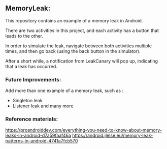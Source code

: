 ## MemoryLeak:

This repository contains an example of a memory leak in Android.

There are two activities in this project, and each activity has a button that
leads to the other.

In order to simulate the leak, navigate between both activities multiple times,
and then go back (using the back button in the simulator).

After a short while, a notification from LeakCanary will pop up, indicating that
a leak has occurred.


### Future Improvements:
Add more than one example of a memory leak, such as :
- Singleton leak
- Listener leak
and many more


### Reference materials:
https://proandroiddev.com/everything-you-need-to-know-about-memory-leaks-in-android-d7a59faaf46a
https://android.jlelse.eu/memory-leak-patterns-in-android-4741a7fcb570
